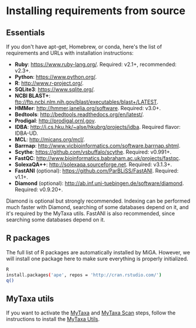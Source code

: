 # Installing requirements from source

## Essentials

If you don't have apt-get, Homebrew, or conda, here's the list of requirements
and URLs with installation instructions:

* **Ruby**: https://www.ruby-lang.org/. Required: v2.1+, recommended: v2.3+.
* **Python**: https://www.python.org/.
* **R**: http://www.r-project.org/.
* **SQLite3**: https://www.sqlite.org/.
* **NCBI BLAST+**: ftp://ftp.ncbi.nlm.nih.gov/blast/executables/blast+/LATEST.
* **HMMer**: http://hmmer.janelia.org/software. Required: v3.0+.
* **Bedtools**: http://bedtools.readthedocs.org/en/latest/.
* **Prodigal**: http://prodigal.ornl.gov.
* **IDBA**: http://i.cs.hku.hk/~alse/hkubrg/projects/idba. Required flavor:
  IDBA-UD.
* **MCL**: http://micans.org/mcl/.
* **Barrnap**: http://www.vicbioinformatics.com/software.barrnap.shtml.
* **Scythe**: https://github.com/vsbuffalo/scythe. Required: v0.991+.
* **FastQC**: http://www.bioinformatics.babraham.ac.uk/projects/fastqc.
* **SolexaQA++**: http://solexaqa.sourceforge.net. Required: v3.1.3+.
* **FastANI** (optional): https://github.com/ParBLiSS/FastANI. Required: v1.1+.
* **Diamond** (optional): http://ab.inf.uni-tuebingen.de/software/diamond. Required: v0.9.20+.

Diamond is optional but strongly recommended. Indexing can be performed much
faster with Diamond, searching of some databases depend on it, and it's required
by the MyTaxa utils. FastANI is also recommended, since searching some
databases depend on it.

## R packages

The full list of R packages are automatically installed by MiGA. However, we
will install one package here to make sure everything is properly initialized.

```bash
R
install.packages('ape', repos = 'http://cran.rstudio.com/')
q()
```

## MyTaxa utils

If you want to activate the [MyTaxa](../part5/workflow.md#mytaxa) and
[MyTaxa Scan](../part5/workflow.md#mytaxa-scan) steps, follow the instructions
to install the [MyTaxa Utils](mytaxa.md).

